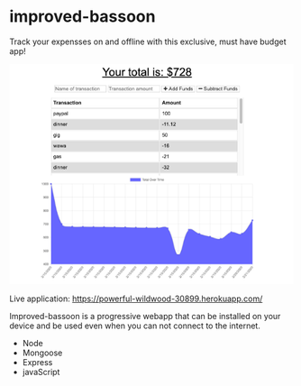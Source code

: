 # improved-bassoon

Track your expensses on and offline with this exclusive, must have budget app!

![budget](budget.png)

Live application: https://powerful-wildwood-30899.herokuapp.com/

Improved-bassoon is a progressive webapp that can be installed on your device and be used even when you can not connect to the internet.

<ul>
    <li>Node</li>
    <li>Mongoose</li>
    <li>Express</li>
    <li>javaScript</li>
</ul>
